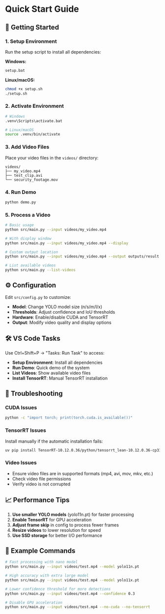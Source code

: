 # Quick Start Guide

## 🚀 Getting Started

### 1. Setup Environment
Run the setup script to install all dependencies:

**Windows:**
```bash
setup.bat
```

**Linux/macOS:**
```bash
chmod +x setup.sh
./setup.sh
```

### 2. Activate Environment
```bash
# Windows
.venv\Scripts\activate.bat

# Linux/macOS
source .venv/bin/activate
```

### 3. Add Video Files
Place your video files in the `videos/` directory:
```
videos/
├── my_video.mp4
├── test_clip.avi
└── security_footage.mov
```

### 4. Run Demo
```bash
python demo.py
```

### 5. Process a Video
```bash
# Basic usage
python src/main.py --input videos/my_video.mp4

# With display window
python src/main.py --input videos/my_video.mp4 --display

# Custom output location
python src/main.py --input videos/my_video.mp4 --output outputs/result.mp4

# List available videos
python src/main.py --list-videos
```

## ⚙️ Configuration

Edit `src/config.py` to customize:

- **Model**: Change YOLO model size (n/s/m/l/x)
- **Thresholds**: Adjust confidence and IoU thresholds
- **Hardware**: Enable/disable CUDA and TensorRT
- **Output**: Modify video quality and display options

## 🛠️ VS Code Tasks

Use Ctrl+Shift+P → "Tasks: Run Task" to access:

- **Setup Environment**: Install all dependencies
- **Run Demo**: Quick demo of the system
- **List Videos**: Show available video files
- **Install TensorRT**: Manual TensorRT installation

## 🔧 Troubleshooting

### CUDA Issues
```bash
python -c "import torch; print(torch.cuda.is_available())"
```

### TensorRT Issues
Install manually if the automatic installation fails:
```bash
uv pip install TensorRT-10.12.0.36/python/tensorrt_lean-10.12.0.36-cp312-none-win_amd64.whl
```

### Video Issues
- Ensure video files are in supported formats (mp4, avi, mov, mkv, etc.)
- Check video file permissions
- Verify video is not corrupted

## 📈 Performance Tips

1. **Use smaller YOLO models** (yolo11n.pt) for faster processing
2. **Enable TensorRT** for GPU acceleration
3. **Adjust frame skip** in config to process fewer frames
4. **Resize videos** to lower resolution for speed
5. **Use SSD storage** for better I/O performance

## 🎯 Example Commands

```bash
# Fast processing with nano model
python src/main.py --input videos/test.mp4 --model yolo11n.pt

# High accuracy with extra large model
python src/main.py --input videos/test.mp4 --model yolo11x.pt

# Lower confidence threshold for more detections
python src/main.py --input videos/test.mp4 --confidence 0.3

# Disable GPU acceleration
python src/main.py --input videos/test.mp4 --no-cuda --no-tensorrt
```
